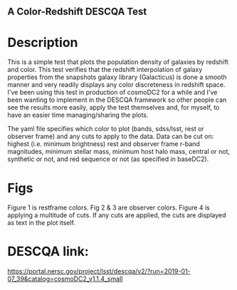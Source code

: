 ## A Color-Redshift DESCQA Test

# Description 

This is a simple test that plots the population density of galaxies by
redshift and color. This test verifies that the redshift interpolation
of galaxy properties from the snapshots galaxy library (Galacticus) is
done a smooth manner and very readily displays any color discreteness
in redshift space. I've been using this test in production of cosmoDC2
for a while and I've been wanting to implement in the DESCQA framework
so other people can see the results more easily, apply the test
themselves and, for myself, to have an easier time managing/sharing
the plots.

The yaml file specifies which color to plot (bands, sdss/lsst, rest or
observer frame) and any cuts to apply to the data. Data can be cut on:
highest (i.e. minimum brightness) rest and observer frame r-band
magnitudes, minimum stellar mass, minimum host halo mass, central or
not, synthetic or not, and red sequence or not (as specified in
baseDC2).

# Figs

Figure 1 is restframe colors. Fig 2 & 3 are observer colors. Figure 4
is applying a multitude of cuts. If any cuts are applied, the cuts are
displayed as text in the plot itself.


# DESCQA link:

https://portal.nersc.gov/project/lsst/descqa/v2/?run=2019-01-07_39&catalog=cosmoDC2_v1.1.4_small
